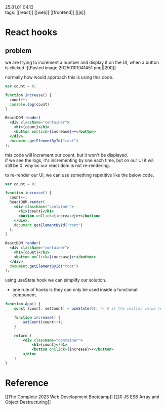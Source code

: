 25.01.01  04.13  
tags: [[react]] [[web]] [[frontend]] [[js]]


# React hooks
## problem
we are trying to increment a number and display it on the UI, when a button is clicked
![[Pasted image 20250101041451.png||200]]

normally how would approach this is using this code.
```jsx
var count = 0;

function increase() {
  count++;
  console.log(count)
}

ReactDOM.render(
  <div className="container">
    <h1>{count}</h1>
    <button onClick={increase}>+</button>
  </div>,
  document.getElementById("root")
);
```

this code will increment our count, but it won't be displayed.  
if we see the logs, it's incrementing by one each time, but on our UI it will still be 0. why bc our react dom is not re-rendering.

to re-render our UI, we can use something repetitive like the below code.

```jsx
var count = 0;

function increase() {
  count++;
  ReactDOM.render(
    <div className="container">
      <h1>{count}</h1>
      <button onClick={increase}>+</button>
    </div>,
    document.getElementById("root")
  );
}

ReactDOM.render(
  <div className="container">
    <h1>{count}</h1>
    <button onClick={increase}>+</button>
  </div>,
  document.getElementById("root")
);
```

using useState hook we can simplify our solution.
- one rule of hooks is they can only be used inside a functional component.

```jsx
function App() {
	const [count, setCount] = useState(0); // 0 is the initial value representing var count = 0 in the above code.

	function increase() {
		setCount(count++);
	}

	return (
		<div className="container">
		    <h1>{count}</h1>
		    <button onClick={increase}>+</button>
		</div>
	)
}
```






# Reference
[[The Complete 2023 Web Development Bootcamp]]
[[20 JS ES6 Array and Object Destructuring]]
